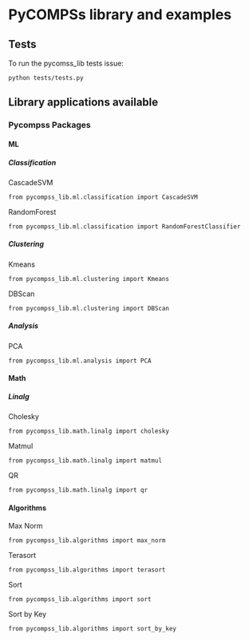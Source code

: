 # PyCOMPSs library and examples

## Tests 

To run the pycomss_lib tests issue:


`python tests/tests.py`


## Library applications available



### Pycompss Packages

#### ML

##### Classification

CascadeSVM

`from pycompss_lib.ml.classification import CascadeSVM`

RandomForest

`from pycompss_lib.ml.classification import RandomForestClassifier`

##### Clustering

Kmeans

`from pycompss_lib.ml.clustering import Kmeans`

DBScan

`from pycompss_lib.ml.clustering import DBScan`

##### Analysis

PCA

`from pycompss_lib.ml.analysis import PCA`

#### Math

##### Linalg

Cholesky

`from pycompss_lib.math.linalg import cholesky`

Matmul

`from pycompss_lib.math.linalg import matmul`

QR

`from pycompss_lib.math.linalg import qr`

#### Algorithms

Max Norm

`from pycompss_lib.algorithms import max_norm`

Terasort

`from pycompss_lib.algorithms import terasort`

Sort

`from pycompss_lib.algorithms import sort`

Sort by Key

`from pycompss_lib.algorithms import sort_by_key`
